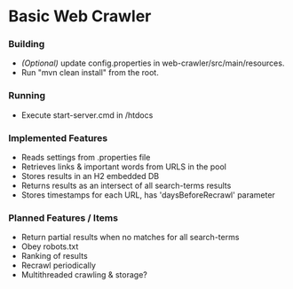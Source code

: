 # Basic Web Crawler

### Building
- *(Optional)* update config.properties in web-crawler/src/main/resources.
- Run "mvn clean install" from the root.

### Running
- Execute start-server.cmd in /htdocs

### Implemented Features
- Reads settings from .properties file
- Retrieves links & important words from URLS in the pool
- Stores results in an H2 embedded DB
- Returns results as an intersect of all search-terms results
- Stores timestamps for each URL, has 'daysBeforeRecrawl' parameter

### Planned Features / Items
- Return partial results when no matches for all search-terms
- Obey robots.txt
- Ranking of results
- Recrawl periodically
- Multithreaded crawling & storage?
